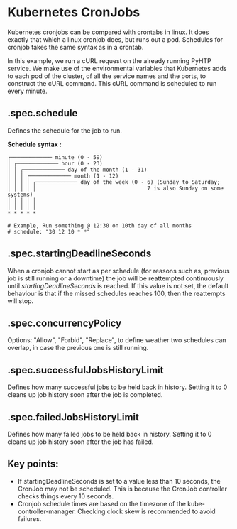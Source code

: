 # Kubernetes CronJobs

Kubernetes cronjobs can be compared with crontabs in linux. It does exactly that which a linux cronjob does, but runs out a pod.
Schedules for cronjob takes the same syntax as in a crontab.

In this example, we run a cURL request on the already running PyHTP service. We make use of the environmental variables that Kubernetes adds to each pod of the cluster, of all the service names and the ports, to construct the cURL command. This cURL command is scheduled to run every minute.

## .spec.schedule
Defines the schedule for the job to run.

**Schedule syntax :**


    ┌───────────── minute (0 - 59)
    │ ┌───────────── hour (0 - 23)
    │ │ ┌───────────── day of the month (1 - 31)
    │ │ │ ┌───────────── month (1 - 12)
    │ │ │ │ ┌───────────── day of the week (0 - 6) (Sunday to Saturday;
    │ │ │ │ │                                   7 is also Sunday on some systems)
    │ │ │ │ │
    │ │ │ │ │
    * * * * *
    
    # Example, Run something @ 12:30 on 10th day of all months
    # schedule: "30 12 10 * *" 


## .spec.startingDeadlineSeconds
When a cronjob cannot start as per schedule (for reasons such as, previous job is still running or a downtime) the job will be reattempted continuously until *startingDeadlineSeconds* is reached. If this value is not set, the default behaviour is that if the missed schedules reaches 100, then the reattempts will stop.

## .spec.concurrencyPolicy
Options: "Allow", "Forbid", "Replace", to define weather two schedules can overlap, in case the previous one is still running.

## .spec.successfulJobsHistoryLimit
Defines how many successful jobs to be held back in history. Setting it to 0 cleans up job history soon after the job is completed.

## .spec.failedJobsHistoryLimit
Defines how many failed jobs to be held back in history. Setting it to 0 cleans up job history soon after the job has failed.

## Key points:
- If startingDeadlineSeconds is set to a value less than 10 seconds, the CronJob may not be scheduled. This is because the CronJob controller checks things every 10 seconds.
- Cronjob schedule times are based on the timezone of the kube-controller-manager. Checking clock skew is recommended to avoid failures.
